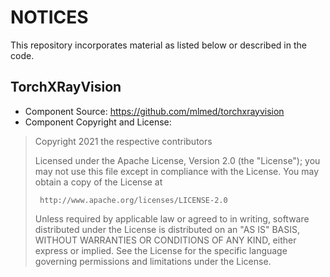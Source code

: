 # NOTICES

This repository incorporates material as listed below or described in the code.

## TorchXRayVision
* Component Source:   https://github.com/mlmed/torchxrayvision 
* Component Copyright and License:
> Copyright 2021 the respective contributors
>
>  Licensed under the Apache License, Version 2.0 (the "License");
>  you may not use this file except in compliance with the License.
>  You may obtain a copy of the License at
>
>      http://www.apache.org/licenses/LICENSE-2.0
>
>  Unless required by applicable law or agreed to in writing, software
>  distributed under the License is distributed on an "AS IS" BASIS,
>  WITHOUT WARRANTIES OR CONDITIONS OF ANY KIND, either express or implied.
>  See the License for the specific language governing permissions and
>  limitations under the License.